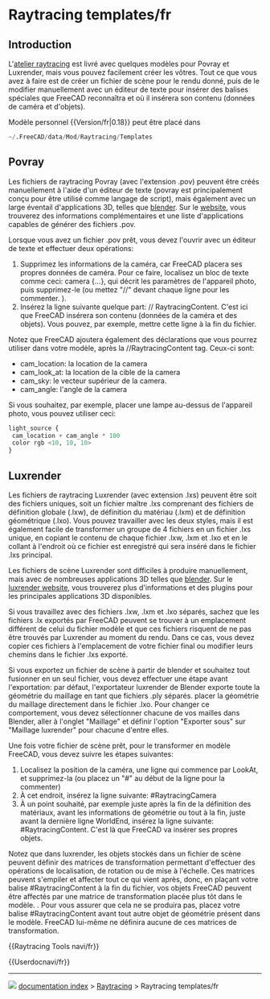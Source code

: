 # Raytracing templates/fr
## Introduction

L\'[atelier raytracing](Raytracing_Workbench/fr.md) est livré avec quelques modèles pour Povray et Luxrender, mais vous pouvez facilement créer les vôtres. Tout ce que vous avez à faire est de créer un fichier de scène pour le rendu donné, puis de le modifier manuellement avec un éditeur de texte pour insérer des balises spéciales que FreeCAD reconnaîtra et où il insérera son contenu (données de caméra et d\'objets).

Modèle personnel {{Version/fr|0.18}} peut être placé dans


```python
~/.FreeCAD/data/Mod/Raytracing/Templates
```

## Povray

Les fichiers de raytracing Povray (avec l\'extension .pov) peuvent être créés manuellement à l\'aide d\'un éditeur de texte (povray est principalement conçu pour être utilisé comme langage de script), mais également avec un large éventail d\'applications 3D, telles que [blender](http://www.blender.org). Sur le [website](http://www.povray.org/povray), vous trouverez des informations complémentaires et une liste d\'applications capables de générer des fichiers .pov.

Lorsque vous avez un fichier .pov prêt, vous devez l\'ouvrir avec un éditeur de texte et effectuer deux opérations:

1.  Supprimez les informations de la caméra, car FreeCAD placera ses propres données de caméra. Pour ce faire, localisez un bloc de texte comme ceci: camera {...}, qui décrit les paramètres de l\'appareil photo, puis supprimez-le (ou mettez \"//\" devant chaque ligne pour les commenter. ).
2.  Insérez la ligne suivante quelque part: // RaytracingContent. C\'est ici que FreeCAD insérera son contenu (données de la caméra et des objets). Vous pouvez, par exemple, mettre cette ligne à la fin du fichier.

Notez que FreeCAD ajoutera également des déclarations que vous pourrez utiliser dans votre modèle, après la //RaytracingContent tag. Ceux-ci sont:

-   cam_location: la location de la camera
-   cam_look_at: la location de la cible de la camera
-   cam_sky: le vecteur supérieur de la camera.
-   cam_angle: l\'angle de la camera

Si vous souhaitez, par exemple, placer une lampe au-dessus de l\'appareil photo, vous pouvez utiliser ceci: 
```python
light_source {
 cam_location + cam_angle * 100
 color rgb <10, 10, 10>
}
```

## Luxrender

Les fichiers de raytracing Luxrender (avec extension .lxs) peuvent être soit des fichiers uniques, soit un fichier maître .lxs comprenant des fichiers de définition globale (.lxw), de définition du matériau (.lxm) et de définition géométrique (.lxo). Vous pouvez travailler avec les deux styles, mais il est également facile de transformer un groupe de 4 fichiers en un fichier .lxs unique, en copiant le contenu de chaque fichier .lxw, .lxm et .lxo et en le collant à l\'endroit où ce fichier est enregistré qui sera inséré dans le fichier .lxs principal.

Les fichiers de scène Luxrender sont difficiles à produire manuellement, mais avec de nombreuses applications 3D telles que [blender](http://www.blender.org). Sur le [luxrender website](http://www.luxrender.net), vous trouverez plus d'informations et des plugins pour les principales applications 3D disponibles.

Si vous travaillez avec des fichiers .lxw, .lxm et .lxo séparés, sachez que les fichiers .lx exportés par FreeCAD peuvent se trouver à un emplacement différent de celui du fichier modèle et que ces fichiers risquent de ne pas être trouvés par Luxrender au moment du rendu. Dans ce cas, vous devez copier ces fichiers à l\'emplacement de votre fichier final ou modifier leurs chemins dans le fichier .lxs exporté.

Si vous exportez un fichier de scène à partir de blender et souhaitez tout fusionner en un seul fichier, vous devez effectuer une étape avant l\'exportation: par défaut, l\'exportateur luxrender de Blender exporte toute la géométrie du maillage en tant que fichiers .ply séparés. placer la géométrie du maillage directement dans le fichier .lxo. Pour changer ce comportement, vous devez sélectionner chacune de vos mailles dans Blender, aller à l\'onglet \"Maillage\" et définir l\'option \"Exporter sous\" sur \"Maillage luxrender\" pour chacune d\'entre elles.

Une fois votre fichier de scène prêt, pour le transformer en modèle FreeCAD, vous devez suivre les étapes suivantes:

1.  Localisez la position de la caméra, une ligne qui commence par LookAt, et supprimez-la (ou placez un \"#\" au début de la ligne pour la commenter)
2.  À cet endroit, insérez la ligne suivante: #RaytracingCamera
3.  À un point souhaité, par exemple juste après la fin de la définition des matériaux, avant les informations de géométrie ou tout à la fin, juste avant la dernière ligne WorldEnd, insérez la ligne suivante: #RaytracingContent. C\'est là que FreeCAD va insérer ses propres objets.

Notez que dans luxrender, les objets stockés dans un fichier de scène peuvent définir des matrices de transformation permettant d\'effectuer des opérations de localisation, de rotation ou de mise à l\'échelle. Ces matrices peuvent s\'empiler et affecter tout ce qui vient après, donc, en plaçant votre balise #RaytracingContent à la fin du fichier, vos objets FreeCAD peuvent être affectés par une matrice de transformation placée plus tôt dans le modèle. . Pour vous assurer que cela ne se produira pas, placez votre balise #RaytracingContent avant tout autre objet de géométrie présent dans le modèle. FreeCAD lui-même ne définira aucune de ces matrices de transformation.


{{Raytracing Tools navi/fr}}


{{Userdocnavi/fr}}



---
![](images/Button_right.svg) [documentation index](../README.md) > [Raytracing](Raytracing_Workbench.md) > Raytracing templates/fr
